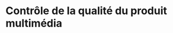 <!-- %: BLOC1_SAVOIR6  -->
# Contrôle de la qualité du produit multimédia
<!-- %; -->

<!-- start-replace-subnav -->

<!-- end-replace-subnav -->